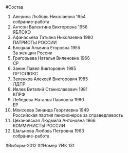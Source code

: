 #Состав
1. Аверина Любовь Николаевна 1954   
    собрание-работа
2. Антсон Валентина Викторовна 1956   
    ЯБЛОКО
3. Афанасьева Татьяна Николаевна 1980   
    ПАТРИОТЫ РОССИИ
4. Блоцкая Альвина Егоровна 1955   
    За женщин России
5. Григорьева Наталья Виленовна 1966   
    СР
6. Занин Павел Викторович 1985   
    ОРТОЛЮКС
7. Зеленков Алексей Викторович 1985   
    ЛДПР
8. Ивлев Виталий Станиславович 1981   
    КПРФ
9. Лебедева Наталья Павловна 1960   
    ЕР
10. Моисеева Зинаида Георгиевна 1949   
    Российская партия пенсионеров за справедливость
11. Цехановская Людмила Антоновна 1966   
    КОММУНИСТЫ РОССИИ
12. Шальнова Любовь Петровна 1963   
    собрание-работа

#Выборы-2012
##Номер УИК
131